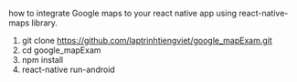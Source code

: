 how to integrate Google maps to your react native app using react-native-maps library.

1. git clone https://github.com/laptrinhtiengviet/google_mapExam.git
2. cd google_mapExam
3. npm install
4. react-native run-android
